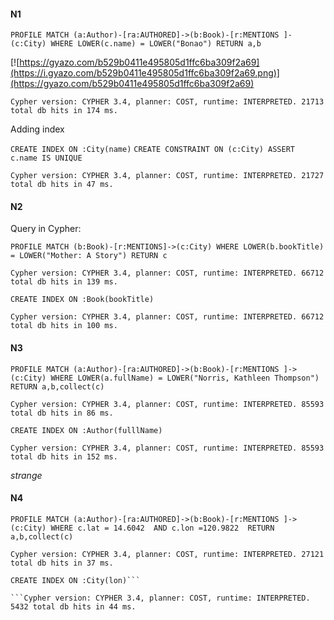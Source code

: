 
#### N1

```PROFILE MATCH (a:Author)-[ra:AUTHORED]->(b:Book)-[r:MENTIONS ]-(c:City) WHERE LOWER(c.name) = LOWER("Bonao") RETURN a,b```

[![https://gyazo.com/b529b0411e495805d1ffc6ba309f2a69](https://i.gyazo.com/b529b0411e495805d1ffc6ba309f2a69.png)](https://gyazo.com/b529b0411e495805d1ffc6ba309f2a69)


```Cypher version: CYPHER 3.4, planner: COST, runtime: INTERPRETED. 21713 total db hits in 174 ms.```

Adding index 

```CREATE INDEX ON :City(name)```
```CREATE CONSTRAINT ON (c:City) ASSERT c.name IS UNIQUE```

```Cypher version: CYPHER 3.4, planner: COST, runtime: INTERPRETED. 21727 total db hits in 47 ms.```


#### N2

Query in Cypher:

```PROFILE MATCH (b:Book)-[r:MENTIONS]->(c:City) WHERE LOWER(b.bookTitle) = LOWER("Mother: A Story") RETURN c```

```Cypher version: CYPHER 3.4, planner: COST, runtime: INTERPRETED. 66712 total db hits in 139 ms.```


```CREATE INDEX ON :Book(bookTitle)``` 

```Cypher version: CYPHER 3.4, planner: COST, runtime: INTERPRETED. 66712 total db hits in 100 ms.```


#### N3

```PROFILE MATCH (a:Author)-[ra:AUTHORED]->(b:Book)-[r:MENTIONS ]->(c:City) WHERE LOWER(a.fullName) = LOWER("Norris, Kathleen Thompson") RETURN a,b,collect(c)```

```Cypher version: CYPHER 3.4, planner: COST, runtime: INTERPRETED. 85593 total db hits in 86 ms.```

```CREATE INDEX ON :Author(fulllName)```

```Cypher version: CYPHER 3.4, planner: COST, runtime: INTERPRETED. 85593 total db hits in 152 ms.```

*strange*

#### N4

```PROFILE MATCH (a:Author)-[ra:AUTHORED]->(b:Book)-[r:MENTIONS ]->(c:City) WHERE c.lat = 14.6042  AND c.lon =120.9822  RETURN a,b,collect(c)```

```Cypher version: CYPHER 3.4, planner: COST, runtime: INTERPRETED. 27121 total db hits in 37 ms.```

```CREATE INDEX ON :City(lan)
CREATE INDEX ON :City(lon)```

```Cypher version: CYPHER 3.4, planner: COST, runtime: INTERPRETED. 5432 total db hits in 44 ms.
```



